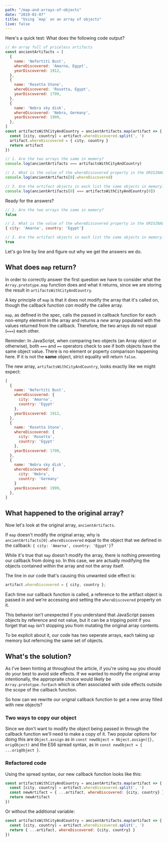 ```yaml
---
path: "/map-and-arrays-of-objects"
date: "2019-01-07"
title: "Using `map` on an array of objects"
live: false
---
```


Here's a quick test: What does the following code output?

```javascript
// An array full of priceless artifacts
const ancientArtifacts = [
  {
    name: 'Nefertiti Bust',
    whereDiscovered: 'Amarna, Egypt',
    yearDiscovered: 1912,
  },
  {
    name: 'Rosetta Stone',
    whereDiscovered: 'Rosetta, Egypt',
    yearDiscovered: 1799,
  },
  {
    name: 'Nebra sky disk',
    whereDiscovered: 'Nebra, Germany',
    yearDiscovered: 1999,
  },
]
const artifactsWithCityAndCountry = ancientArtifacts.map(artifact => {
  const [city, country] = artifact.whereDiscovered.split(', ')
  artifact.whereDiscovered = { city, country }
  return artifact
})

// 1. Are the two arrays the same in memory?
console.log(ancientArtifacts === artifactsWithCityAndCountry)

// 2. What is the value of the whereDiscovered property in the ORIGINAL array
console.log(ancientArtifacts[0].whereDiscovered)

// 3. Are the artifact objects in each list the same objects in memory?
console.log(ancientArtifacts[0] === artifactsWithCityAndCountry[0])
```

Ready for the answers?

```javascript
// 1. Are the two arrays the same in memory?
false

// 2. What is the value of the whereDiscovered property in the ORIGINAL array
{ city: 'Amarna', country: 'Egypt'}

// 3. Are the artifact objects in each list the same objects in memory?
true
```

Let's go line by line and figure out why we get the answers we do.

## What does `map` return?

In order to correctly answer the first question we have to consider what the `Array.prototype.map` function does and what it returns, since we are storing the result in `artifactsWithCityAndCountry`.

A key principle of `map` is that it does not modify the array that it's called on, though the callback function *can* modify the callee array.

`map`, as defined in the spec, calls the passed in callback function for each non-empty element in the array and returns a *new* array populated with the values returned from the callback. Therefore, the two arrays do not equal (`===`) each other.

Reminder: In JavaScript, when comparing two objects (an Array object or otherwise), both `===` and `==` operators check to see if both objects have the same object value. There is no element or poperty comparison happening here. If it is not the **same** object, strict equality will return `false`.

The new array, `artifactsWithCityAndCountry`, looks exactly like we might expect:

```javascript
[
  {
    name: 'Nefertiti Bust',
    whereDiscovered: {
      city: 'Amarna',
      country: 'Egypt'
    },
    yearDiscovered: 1912,
  },
  {
    name: 'Rosetta Stone',
    whereDiscovered: {
      city: 'Rosetta',
      country: 'Egypt'
    },
    yearDiscovered: 1799,
  },
  {
    name: 'Nebra sky disk',
    whereDiscovered: {
      city: 'Nebra',
      country: 'Germany'
    }
    yearDiscovered: 1999,
  },
]
```

## What happened to the original array?

Now let's look at the original array, `ancientArtifacts`.

If `map` doesn't modify the original array, why is `ancientArtifacts[0].whereDiscovered` equal to the object that we defined in the callback: `{ city: 'Amarna', country: 'Egypt'}`?

While it's true that `map` doesn't modify the array, there is nothing preventing our callback from doing so. In this case, we are actually modifying the objects contained within the array and not the array itself.

The line in our code that's causing this unwanted side effect is:

```javascript
artifact.whereDiscovered = { city, country };
```

Each time our callback function is called, a reference to the artifact object is passed in and we're accessing and setting the `whereDiscovered` property on it.

This behavior isn't unexpected if you understand that JavaScript passes objects by reference and not value, but it can be a tripping point if you forget that `map` isn't stopping you from mutating the original array contents.

To be explicit about it, our code has two seperate arrays, each taking up memory but referncing the same set of objects. 

## What's the solution?

As I've been hinting at throughout the article, if you're using `map` you should do your best to avoid side effects. If we wanted to modify the original array intentionally, the appropraite choice would likely be `Array.prototype.forEach` which is often associated with side effects outside the scope of the callback function.

So how can we rewrite our orignal callback function to get a new array filled with new objects?

### Two ways to copy our object

Since we don't want to modify the object being passed in through the callback function we'll need to make a copy of it. Two popular options for doing this are `Object.assign` as in `const newObject = Object.assign({}, origObject)` and the ES6 spread syntax, as in `const newObject = { ...origObject }`.

### Refactored code

Using the spread syntax, our new callback function looks like this:

```javascript
const artifactsWithCityAndCountry = ancientArtifacts.map(artifact => {
  const [city, country] = artifact.whereDiscovered.split(', ')
  const newArtifact = { ...artifact, whereDiscovered: {city, country} }
  return newArtifact
})
```

Or without the additional variable:

```javascript
const artifactsWithCityAndCountry = ancientArtifacts.map(artifact => {
  const [city, country] = artifact.whereDiscovered.split(', ')
  return { ...artifact, whereDiscovered: {city, country} }
})
```
